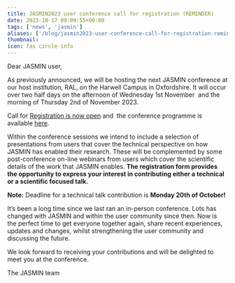 ```yaml
---
title: JASMIN2023 user conference call for registration (REMINDER)
date: 2023-10-17 09:09:55+00:00
tags: ['news', 'jasmin']
aliases: ['/blog/jasmin2023-user-conference-call-for-registration-reminder']
thumbnail: 
icon: fas circle-info
---
```


Dear JASMIN user,

As previously announced, we will be hosting the next JASMIN conference at our host institution, RAL, on the Harwell Campus in Oxfordshire. It will occur over two half days on the afternoon of Wednesday 1st November  and the morning of Thursday 2nd of November 2023.

Call for [Registration is now open](https://www.eventbrite.co.uk/e/jasmin2023-user-conference-tickets-721151001057) and  the conference programme is available [here](/events/past/jasmin-conference-2023/).  

Within the conference sessions we intend to include a selection of presentations from users that cover the technical perspective on how JASMIN has enabled their research. These will be complemented by some post-conference on-line webinars from users which cover the scientific details of the work that JASMIN enables. **The registration form provides the opportunity to express your interest in contributing either a technical or a scientific focused talk.**  
  
**Note:** Deadline for a technical talk contribution is **Monday 20th of October!**  
  
It’s been a long time since we last ran an in-person conference. Lots has changed with JASMIN and within the user community since then. Now is the perfect time to get everyone together again, share recent experiences, updates and changes, whilst strengthening the user community and discussing the future.  
  
We look forward to receiving your contributions and will be delighted to meet you at the conference.

The JASMIN team
